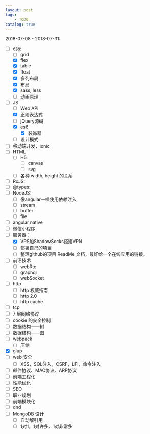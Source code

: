 ```yaml
---
layout: post
tags: 
    - TODO
catalog: true
---
```


2018-07-08 - 2018-07-31: 
- [ ] css:
    - [ ] grid
    - [x] flex
    - [x] table
    - [x] float
    - [x] 多列布局
    - [x] 布局
    - [x] sass, less
    - [ ] 动画原理
- [ ] JS
    - [ ] Web API
    - [x] 正则表达式
    - [ ] jQuery源码
    - [x] es6
        - [x] 装饰器
    - [ ] 设计模式
- [ ] 移动端开发，ionic
- [ ] HTML
    - [ ] H5
        - [ ] canvas
        - [ ] svg
    - [ ] 各种 width, height 的关系
- [ ] RxJS:
- [ ] @types:
- [ ] NodeJS: 
    - [ ] 像angular一样使用依赖注入
    - [ ] stream
    - [ ] buffer
    - [ ] file
- [ ] angular native
- [ ] 微信小程序
- [ ] 服务器：
    - [x] VPS加ShadowSocks搭建VPN
    - [ ] 部署自己的项目
    - [ ] 整理github的项目 ReadMe 文档，最好给一个在线应用的链接。
- [ ] 前沿技术
    - [ ] webRtc
    - [ ] graphql
    - [ ] webSocket
- [ ] http
    - [ ] http 权威指南
    - [ ] http 2.0
    - [ ] http cache
- [ ] tcp
- [ ] 7 层网络协议
- [ ] cookie 的安全控制
- [ ] 数据结构——树
- [ ] 数据结构——图
- [ ] webpack
    - [ ] 压缩
- [x] glup
- [ ] web 安全
    - [ ] XSS，SQL注入，CSRF，LFI，命令注入
- [ ] 邮件协议、MAC协议、ARP协议
- [ ] 前端工程化
- [ ] 性能优化
- [ ] SEO
- [ ] 职业规划
- [ ] 前端模块化
- [ ] dnd
- [ ] MongoDB 设计
    - [ ] 自动解引用
    - [ ] 1对1，1对许多，1对非常多
